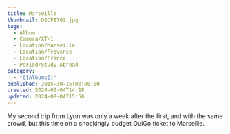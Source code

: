 ```yaml
---
title: Marseille
thumbnail: DSCF8702.jpg
tags:
  - Album
  - Camera/XT-1
  - Location/Marseille
  - Location/Provence
  - Location/France
  - Period/Study-Abroad
category:
  - "[[Albums]]"
published: 2015-30-15T00:00:00
created: 2024-02-04T14:18
updated: 2024-02-04T15:50
---
```

My second trip from Lyon was only a week after the first, and with the same crowd, but this time on a shockingly budget OuiGo ticket to Marseille.
